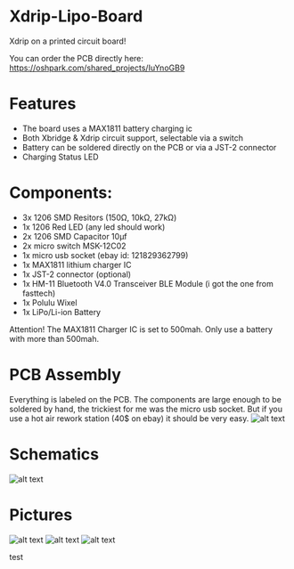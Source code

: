 # Xdrip-Lipo-Board
Xdrip on a printed circuit board!

You can order the PCB directly here: https://oshpark.com/shared_projects/IuYnoGB9

# Features

- The board uses a MAX1811 battery charging ic
- Both Xbridge & Xdrip circuit support, selectable via a switch
- Battery can be soldered directly on the PCB or via a JST-2 connector
- Charging Status LED

# Components:

- 3x 1206 SMD Resitors (150Ω, 10kΩ, 27kΩ)
- 1x 1206 Red LED (any led should work)
- 2x 1206 SMD Capacitor 10μf
- 2x micro switch MSK-12C02
- 1x micro usb socket (ebay id: 121829362799)
- 1x MAX1811 lithium charger IC
- 1x JST-2 connector (optional)
- 1x HM-11 Bluetooth V4.0 Transceiver BLE Module (i got the one from fasttech)
- 1x Polulu Wixel
- 1x LiPo/Li-ion Battery

Attention! The MAX1811 Charger IC is set to 500mah. Only use a battery with more than 500mah.

# PCB Assembly

Everything is labeled on the PCB. The components are large enough to be soldered by hand, the trickiest for me was the micro usb socket. But if you use a hot air rework station (40$ on ebay) it should be very easy.
![alt text](https://github.com/mzst123/Xdrip-Lipo-Board/blob/master/PCB%20Layout.png)


# Schematics

![alt text](https://github.com/mzst123/Xdrip-Lipo-Board/blob/master/Schematics.png)

# Pictures

![alt text](https://github.com/mzst123/Xdrip-Lipo-Board/blob/master/Top.png)
![alt text](https://github.com/mzst123/Xdrip-Lipo-Board/blob/master/Bottom.png)
![alt text](https://github.com/mzst123/Xdrip-Lipo-Board/blob/master/Side.png)

test